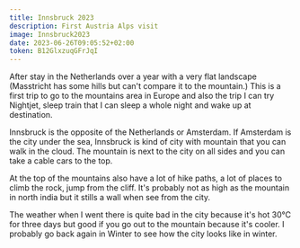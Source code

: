 ```yaml
---
title: Innsbruck 2023
description: First Austria Alps visit
image: Innsbruck2023
date: 2023-06-26T09:05:52+02:00
token: B12GlxzuqGFrJqI
---
```


After stay in the Netherlands over a year with a very flat landscape (Masstricht has
some hills but can't compare it to the mountain.) This is a first trip to go to the
mountains area in Europe and also the trip I can try Nightjet, sleep train that I
can sleep a whole night and wake up at destination.

Innsbruck is the opposite of the Netherlands or Amsterdam. If Amsterdam is the city
under the sea, Innsbruck is kind of city with mountain that you can walk in the cloud.
The mountain is next to the city on all sides and you can take a cable cars to the top.

At the top of the mountains also have a lot of hike paths, a lot of places to climb the
rock, jump from the cliff. It's probably not as high as the mountain in north india but
it stills a wall when see from the city.

The weather when I went there is quite bad in the city because it's hot 30℃ for
three days but good if you go out to the mountain because it's cooler. I probably go
back again in Winter to see how the city looks like in winter.
